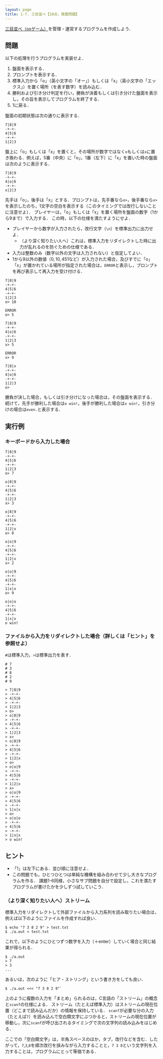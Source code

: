 ```yaml
---
layout: page
title: 1-7. 三目並べ【10点，発展問題】
---
```


[三目並べ（oxゲーム）](https://ja.wikipedia.org/wiki/%E4%B8%89%E7%9B%AE%E4%B8%A6%E3%81%B9)を管理・運営するプログラムを作成しよう．

## 問題

以下の処理を行うプログラムを実装せよ．

1. 盤面を表示する．
2. プロンプトを表示する．
3. 標準入力から「o」（英小文字の「オー」）もしくは「x」（英小文字の「エックス」）を置く場所（を表す数字）を読み込む．
4. 勝利および引き分け判定を行い，勝負が決着もしくは引き分けた盤面を表示し，その旨を表示してプログラムを終了する．
5. 1に戻る．

盤面の初期状態は次の通りに表示する．

```
7|8|9
-+-+-
4|5|6
-+-+-
1|2|3
```

盤上に「o」もしくは「x」を置くと，その場所が数字ではなく`o`もしくは`x`に置き換わる．例えば，5番（中央）に「o」，1番（左下）に「x」を置いた時の盤面は次のように表示する．

```
7|8|9
-+-+-
4|o|6
-+-+-
x|2|3
```

先手は「o」，後手は「x」とする．プロンプトは，先手番なら`o>`，後手番なら`x>`を表示したのち，1文字の空白を表示する（このタイミングでは改行しないことに注意せよ）．
プレイヤーは，「o」もしくは「x」を置く場所を盤面の数字（1から9まで）で入力する．
この時，以下の仕様を満たすようにせよ．

+ プレイヤーから数字が入力されたら，改行文字（`\n`）を標準出力に出力せよ．
    - （より深く知りたい人へ）これは，標準入力をリダイレクトした時に出力が乱れるのを防ぐための仕様である．
+ 入力は整数のみ（数字以外の文字は入力されない）と仮定してよい．
+ 1から9以外の数値（$0,10,451$など）が入力された場合，及びすでに「o」「x」が置かれている場所が指定された場合は，`ERROR`と表示し，プロンプトを再び表示して再入力を受け付ける．

```
7|8|9
-+-+-
4|5|6
-+-+-
1|2|3
o> 10

ERROR
o> 5

7|8|9
-+-+-
4|o|6
-+-+-
1|2|3
x> 5

ERROR
x> 9

7|8|x
-+-+-
4|o|6
-+-+-
1|2|3
o>
```

勝負が決した場合，もしくは引き分けになった場合は，その盤面を表示する．
続けて，先手が勝利した場合は`o win!`，後手が勝利した場合は`x win!`，引き分けの場合は`even.`と表示する．

## 実行例

### キーボードから入力した場合
```
7|8|9
-+-+-
4|5|6
-+-+-
1|2|3
o> 7

o|8|9
-+-+-
4|5|6
-+-+-
1|2|3
x> 3

o|8|9
-+-+-
4|5|6
-+-+-
1|2|x
o> 8

o|o|9
-+-+-
4|5|6
-+-+-
1|2|x
x> 2

o|o|9
-+-+-
4|5|6
-+-+-
1|x|x
o> 9

o|o|o
-+-+-
4|5|6
-+-+-
1|x|x
o win!
```

### ファイルから入力をリダイレクトした場合（詳しくは「ヒント」を参照せよ）

`#`は標準入力，`>`は標準出力を表す．

```
# 7
# 3
# 8
# 2
# 9

> 7|8|9
> -+-+-
> 4|5|6
> -+-+-
> 1|2|3
> o>
> o|8|9
> -+-+-
> 4|5|6
> -+-+-
> 1|2|3
> x>
> o|8|9
> -+-+-
> 4|5|6
> -+-+-
> 1|2|x
> o>
> o|o|9
> -+-+-
> 4|5|6
> -+-+-
> 1|2|x
> x>
> o|o|9
> -+-+-
> 4|5|6
> -+-+-
> 1|x|x
> o>
> o|o|o
> -+-+-
> 4|5|6
> -+-+-
> 1|x|x
> o win!
```

## ヒント

- 「1」は左下にある．並び順に注意せよ．
- この問題でも，ひとつひとつは単純な機構を組み合わせて少し大きなプログラムを作る．
課題1-6同様，小さなサブ問題を自分で設定し，これを満たすプログラムが書けたかを少しずつ試していこう．

### （より深く知りたい人へ）ストリーム
標準入力をリダイレクトして外部ファイルから入力系列を読み取りたい場合は，例えば以下のようにファイルを作成すれば良い．

```
$ echo "7 3 8 2 9" > test.txt
$ ./a.out < test.txt
```

これで，以下のようにひとつずつ数字を入力（＋enter）していく場合と同じ結果が得られる．

```
$ ./a.out
> 7
> 3
...
```

あるいは，次のように「ヒア・ストリング」という書き方をしても良い．

```
$ ./a.out <<< "7 3 8 2 9"`
```

上のように複数の入力を「まとめ」られるのは，C言語の「ストリーム」の概念と`scanf`の仕様による．
ストリーム（たとえば標準入力）はストリームの現在位置（どこまで読み込んだか）の情報を保持している．
`scanf`が必要な分の入力（たとえば`7`）を読み込んで空白類文字にぶつかると，ストリームの現在位置が移動し，次に`scanf`が呼び出されるタイミングで次の文字列の読み込みをはじめる．

ここでの「空白類文字」は，半角スペースのほか，タブ，改行などを含む．したがって，`7`,`3`,`8`を順次改行を挟みながら入力することと，`7 3 8`という文字列を入力することは，プログラムにとって等価である．

